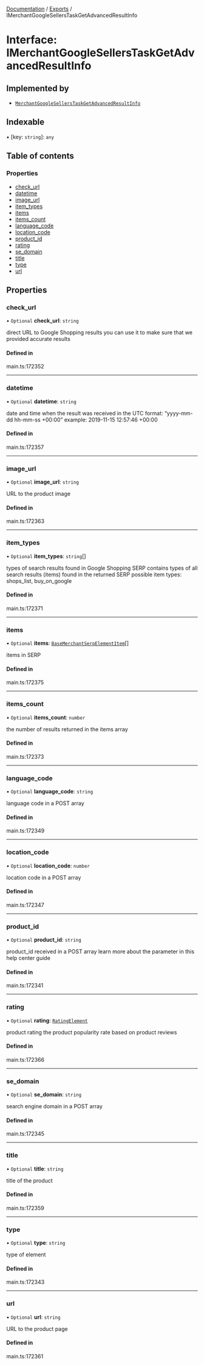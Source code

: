 [Documentation](../README.md) / [Exports](../modules.md) / IMerchantGoogleSellersTaskGetAdvancedResultInfo

# Interface: IMerchantGoogleSellersTaskGetAdvancedResultInfo

## Implemented by

- [`MerchantGoogleSellersTaskGetAdvancedResultInfo`](../classes/MerchantGoogleSellersTaskGetAdvancedResultInfo.md)

## Indexable

▪ [key: `string`]: `any`

## Table of contents

### Properties

- [check\_url](IMerchantGoogleSellersTaskGetAdvancedResultInfo.md#check_url)
- [datetime](IMerchantGoogleSellersTaskGetAdvancedResultInfo.md#datetime)
- [image\_url](IMerchantGoogleSellersTaskGetAdvancedResultInfo.md#image_url)
- [item\_types](IMerchantGoogleSellersTaskGetAdvancedResultInfo.md#item_types)
- [items](IMerchantGoogleSellersTaskGetAdvancedResultInfo.md#items)
- [items\_count](IMerchantGoogleSellersTaskGetAdvancedResultInfo.md#items_count)
- [language\_code](IMerchantGoogleSellersTaskGetAdvancedResultInfo.md#language_code)
- [location\_code](IMerchantGoogleSellersTaskGetAdvancedResultInfo.md#location_code)
- [product\_id](IMerchantGoogleSellersTaskGetAdvancedResultInfo.md#product_id)
- [rating](IMerchantGoogleSellersTaskGetAdvancedResultInfo.md#rating)
- [se\_domain](IMerchantGoogleSellersTaskGetAdvancedResultInfo.md#se_domain)
- [title](IMerchantGoogleSellersTaskGetAdvancedResultInfo.md#title)
- [type](IMerchantGoogleSellersTaskGetAdvancedResultInfo.md#type)
- [url](IMerchantGoogleSellersTaskGetAdvancedResultInfo.md#url)

## Properties

### check\_url

• `Optional` **check\_url**: `string`

direct URL to Google Shopping results
you can use it to make sure that we provided accurate results

#### Defined in

main.ts:172352

___

### datetime

• `Optional` **datetime**: `string`

date and time when the result was received
in the UTC format: “yyyy-mm-dd hh-mm-ss +00:00”
example:
2019-11-15 12:57:46 +00:00

#### Defined in

main.ts:172357

___

### image\_url

• `Optional` **image\_url**: `string`

URL to the product image

#### Defined in

main.ts:172363

___

### item\_types

• `Optional` **item\_types**: `string`[]

types of search results found in Google Shopping SERP
contains types of all search results (items) found in the returned SERP
possible item types:
shops_list, buy_on_google

#### Defined in

main.ts:172371

___

### items

• `Optional` **items**: [`BaseMerchantSerpElementItem`](../classes/BaseMerchantSerpElementItem.md)[]

items in SERP

#### Defined in

main.ts:172375

___

### items\_count

• `Optional` **items\_count**: `number`

the number of results returned in the items array

#### Defined in

main.ts:172373

___

### language\_code

• `Optional` **language\_code**: `string`

language code in a POST array

#### Defined in

main.ts:172349

___

### location\_code

• `Optional` **location\_code**: `number`

location code in a POST array

#### Defined in

main.ts:172347

___

### product\_id

• `Optional` **product\_id**: `string`

product_id received in a POST array
learn more about the parameter in this help center guide

#### Defined in

main.ts:172341

___

### rating

• `Optional` **rating**: [`RatingElement`](../classes/RatingElement.md)

product rating
the product popularity rate based on product reviews

#### Defined in

main.ts:172366

___

### se\_domain

• `Optional` **se\_domain**: `string`

search engine domain in a POST array

#### Defined in

main.ts:172345

___

### title

• `Optional` **title**: `string`

title of the product

#### Defined in

main.ts:172359

___

### type

• `Optional` **type**: `string`

type of element

#### Defined in

main.ts:172343

___

### url

• `Optional` **url**: `string`

URL to the product page

#### Defined in

main.ts:172361
